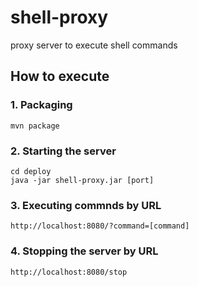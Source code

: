 shell-proxy
===========

proxy server to execute shell commands


## How to execute

### 1. Packaging

	mvn package

### 2. Starting the server

	cd deploy
	java -jar shell-proxy.jar [port]

### 3. Executing commnds by URL

	http://localhost:8080/?command=[command]

### 4. Stopping the server by URL

	http://localhost:8080/stop

